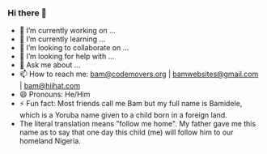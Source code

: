 ### Hi there 👋

- 🔭 I’m currently working on ...
- 🌱 I’m currently learning ...
- 👯 I’m looking to collaborate on ...
- 🤔 I’m looking for help with ...
- 💬 Ask me about ...
- 📫 How to reach me: bam@codemovers.org | bamwebsites@gmail.com | bam@hiihat.com
- 😄 Pronouns: He/Him
- ⚡ Fun fact: Most friends call me Bam but my full name is Bamidele, which is a Yoruba name given to a child born in a foreign land.
- The literal translation means "follow me home". My father gave me this name as to say that one day this child (me) will follow him to our homeland Nigeria.
